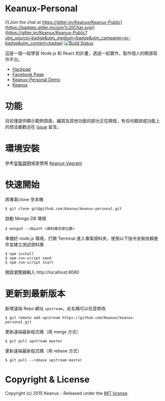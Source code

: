 # Keanux-Personal

[![Join the chat at https://gitter.im/Keanux/Keanux-Public](https://badges.gitter.im/Join%20Chat.svg)](https://gitter.im/Keanux/Keanux-Public?utm_source=badge&utm_medium=badge&utm_campaign=pr-badge&utm_content=badge)
[![Build Status](https://travis-ci.org/Keanux/keanux-personal.svg?branch=master)](https://travis-ci.org/Keanux/keanux-personal)

這是一個一起學習 Node.js 和 React 的計畫，透過一起實作，製作個人的開源寫作平台。
  
- [Hackpad](https://keanux.hackpad.com/INTRO-rDTHFqtALl2)
- [Facebook Page](https://www.facebook.com/trykeanux)
- [Keanux-Personal Demo](http://keanux.com:8080)
- [Keanux](http://keanux.com)

# 功能

目前僅提供顯示範例頁面，編寫及其他功能的部分正在開發，有任何錯誤或功能上的想法都歡迎在 [Issue](https://github.com/Keanux/keanux-personal/issues) 留言。

# 環境安裝

參考[安裝說明](docs/setup.md)或是使用 [Keanux-Vagrant](https://github.com/Keanux/keanux-vagrant)

# 快速開始

將專案clone 至本機

```
$ git clone git@github.com:Keanux/keanux-personal.git
```

啟動 Mongo DB 環境

```
$ mongod --dbpath <資料庫存放位置>
```

準備好 node.js 環境，打開 Terminal 進入專案資料夾，使用以下指令安裝依賴套件並建立測試資料庫

```
$ npm install
$ npm run-script seed
$ npm run-script start
```

開啟瀏覽器輸入 http://localhost:8080

# 更新到最新版本

新增遠端 Repo 網址 `upstream`，此名稱可以任意修改

```
$ git remote add upstream https://github.com/Keanux/keanux-personal.git
```

更新遠端最新程式碼（用 merge 方式）

```
$ git pull upstream master
```

更新遠端最新程式碼（用 rebase 方式）

```
$ git pull --rebase upstream master
```

# Copyright & License

Copyright (c) 2015 Keanux - Released under the [MIT license](LICENSE).
